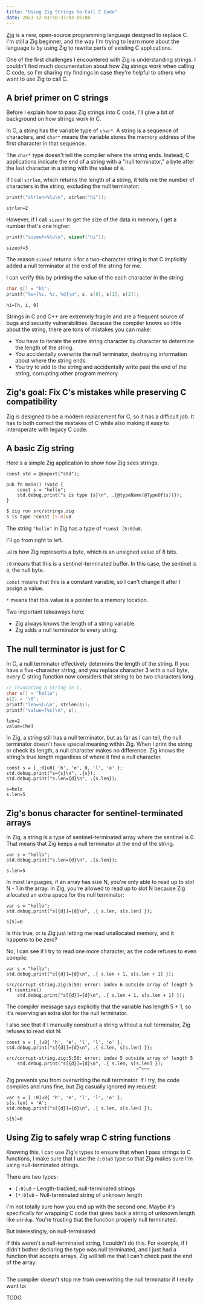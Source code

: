 ```yaml
---
title: "Using Zig Strings to Call C Code"
date: 2023-12-01T10:37:03-05:00
---
```


[Zig](https://ziglang.org/) is a new, open-source programming language designed to replace C. I'm still a Zig beginner, and the way I'm trying to learn more about the language is by using Zig to rewrite parts of existing C applications.

One of the first challenges I encountered with Zig is understanding strings. I couldn't find much documentation about how Zig strings work when calling C code, so I'm sharing my findings in case they're helpful to others who want to use Zig to call C.

## A brief primer on C strings

Before I explain how to pass Zig strings into C code, I'll give a bit of background on how strings work in C.

In C, a string has the variable type of `char*`. A string is a sequence of characters, and `char*` means the variable stores the memory address of the first character in that sequence.

The `char*` type doesn't tell the compiler where the string ends. Instead, C applications indicate the end of a string with a "null terminator," a byte after the last character in a string with the value of `0`.

If I call `strlen`, which returns the length of a string, it tells me the number of characters in the string, excluding the null terminator:

```c
printf("strlen=%lu\n", strlen("hi"));
```

```text
strlen=2
```

However, if I call `sizeof` to get the size of the data in memory, I get a number that's one higher:

```c
printf("sizeof=%lu\n", sizeof("hi"));
```

```text
sizeof=3
```

The reason `sizeof` returns `3` for a two-character string is that C implicitly added a null terminator at the end of the string for me.

I can verify this by printing the value of the each character in the string:

```c
char s[] = "hi";
printf("%s=[%c, %c, %d]\n", s, s[0], s[1], s[2]);
```

```text
hi=[h, i, 0]
```

Strings in C and C++ are extremely fragile and are a frequent source of bugs and security vulnerabilities. Because the compiler knows so little about the string, there are tons of mistakes you can make:

- You have to iterate the entire string character by character to determine the length of the string.
- You accidentally overwrite the null terminator, destroying information about where the string ends.
- You try to add to the string and accidentally write past the end of the string, corrupting other program memory.

## Zig's goal: Fix C's mistakes while preserving C compatibility

Zig is designed to be a modern replacement for C, so it has a difficult job. It has to both correct the mistakes of C while also making it easy to interoperate with legacy C code.

## A basic Zig string

Here's a simple Zig application to show how Zig sees strings:

```zig
const std = @import("std");

pub fn main() !void {
    const s = "hello";
    std.debug.print("s is type {s}\n", .{@typeName(@TypeOf(s))});
}
```

```bash
$ zig run src/strings.zig
s is type *const [5:0]u8
```

The string `"hello"` in Zig has a type of `*const [5:0]u8`.

I'll go from right to left.

`u8` is how Zig represents a byte, which is an unsigned value of 8 bits.

`:0` means that this is a sentinel-terminated buffer. In this case, the sentinel is `0`, the null byte.

`const` means that this is a constant variable, so I can't change it after I assign a value.

`*` means that this value is a pointer to a memory location.

Two important takeaways here:

- Zig always knows the length of a string variable.
- Zig adds a null terminator to every string.

## The null terminator is just for C

In C, a null terminator effectively determins the length of the string. If you have a five-character string, and you replace character 3 with a null byte, every C string function now considers that string to be two characters long.

```c
// Truncating a string in C.
char s[] = "hello";
s[2] = '\0';
printf("len=%lu\n", strlen(s));
printf("value=[%s]\n", s);
```

```text
len=2
value=[he]
```

In Zig, a string still has a null terminator, but as far as I can tell, the null terminator doesn't have special meaning within Zig. When I print the string or check its length, a null character makes no difference. Zig knows the string's true length regardless of where it find a null character.

```zig
const s = [_:0]u8{ 'h', 'e', 0, 'l', 'o' };
std.debug.print("s={s}\n", .{s});
std.debug.print("s.len={d}\n", .{s.len});
```

```text
s=helo
s.len=5
```

## Zig's bonus character for sentinel-terminated arrays

In Zig, a string is a type of sentinel-terminated array where the sentinel is 0. That means that Zig keeps a null terminator at the end of the string.

```zig
var s = "hello";
std.debug.print("s.len={d}\n", .{s.len});
```

```text
s.len=5
```

In most languages, if an array has size N, you're only able to read up to slot N - 1 in the array. In Zig, you're allowed to read up to slot N because Zig allocated an extra space for the null terminator:

```zig
var s = "hello";
std.debug.print("s[{d}]={d}\n", .{ s.len, s[s.len] });
```

```text
s[5]=0
```

Is this true, or is Zig just letting me read unallocated memory, and it happens to be zero?

No, I can see if I try to read one more character, as the code refuses to even compile:

```zig
var s = "hello";
std.debug.print("s[{d}]={d}\n", .{ s.len + 1, s[s.len + 1] });
```

```text
src/corrupt-string.zig:5:59: error: index 6 outside array of length 5 +1 (sentinel)
    std.debug.print("s[{d}]={d}\n", .{ s.len + 1, s[s.len + 1] });
```

The compiler message says explicitly that the variable has length 5 + 1, so it's reserving an extra slot for the null terminator.

I also see that if I manually construct a string without a null terminator, Zig refuses to read slot N:

```zig
const s = [_]u8{ 'h', 'e', 'l', 'l', 'o' };
std.debug.print("s[{d}]={d}\n", .{ s.len, s[s.len] });
```

```text
src/corrupt-string.zig:5:50: error: index 5 outside array of length 5
    std.debug.print("s[{d}]={d}\n", .{ s.len, s[s.len] });
                                                ~^~~~
```

Zig prevents you from overwriting the null terminator. If I try, the code compiles and runs fine, but Zig casually ignored my request:

```zig
var s = [_:0]u8{ 'h', 'e', 'l', 'l', 'o' };
s[s.len] = 'A';
std.debug.print("s[{d}]={d}\n", .{ s.len, s[s.len] });
```

```text
s[5]=0
```

## Using Zig to safely wrap C string functions

Knowing this, I can use Zig's types to ensure that when I pass strings to C functions, I make sure that I use the `[:0]u8` type so that Zig makes sure I'm using null-terminated strings.

There are two types:

- `[:0]u8` - Length-tracked, null-terminated strings
- `[*:0]u8` - Null-terminated string of unknown length

I'm not totally sure how you end up with the second one. Maybe it's specifically for wrapping C code that gives back a string of unknown length like `strdup`. You're trusting that the function properly null terminated.

But interestingly, on null-terminated

If this weren't a null-terminated string, I couldn't do this. For example, if I didn't bother declaring the type was null terminated, and I just had a function that accepts arrays, Zig will tell me that I can't check past the end of the array:

```zig

```

The compiler doesn't stop me from overwriting the null terminator if I really want to:

TODO
